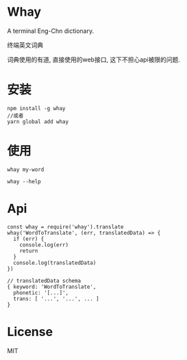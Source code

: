 # Whay
A terminal Eng-Chn dictionary.

终端英文词典

词典使用的有道, 直接使用的web接口, 这下不担心api被限的问题.

# 安装

```
npm install -g whay
//或者
yarn global add whay
```

# 使用

```
whay my-word

whay --help
```

# Api

```
const whay = require('whay').translate
whay('WordToTranslate', (err, translatedData) => {
  if (err) {
    console.log(err)
    return
  }
  console.log(translatedData)
})

// translatedData schema
{ keyword: 'WordToTranslate',
  phonetic: '[...]',
  trans: [ '...', '...', ... ]
}
```
# License

MIT
